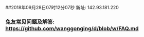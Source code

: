 ##2018年09月28日07时12分07秒 新址: 142.93.181.220
### 兔友常见问题及解答: https://github.com/wanggonging/d/blob/w/FAQ.md
